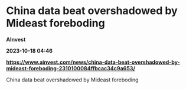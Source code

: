 # China data beat overshadowed by Mideast foreboding
**AInvest**

**2023-10-18 04:46**

**https://www.ainvest.com/news/china-data-beat-overshadowed-by-mideast-foreboding-2310100084ffbcac34c9a653/**

China data beat overshadowed by Mideast foreboding